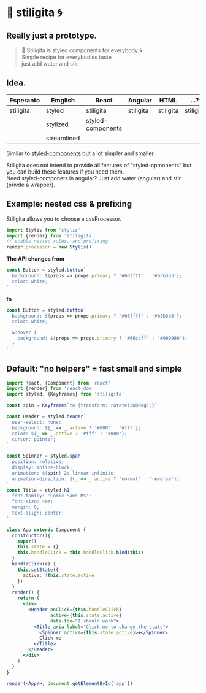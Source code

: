 # 🔫 stiligita 🌀


## Really just a prototype.


> 🔫 Stiligita is styled components for everybody 🌀  
> Simple recipe for everybodies taste  
> just add water and stir.

## Idea.

| Esperanto | Emglish      | React             | Angular   | HTML       | ...?       |
| --------- | ------------ | ----------------- | ----------| ---------- | ---------- |
| stiligita | styled       | stiligita         | stiligita | stiligita  | stiligita  |
|           | stylized     | styled-components |           |            |            |
|           | streamlined  |                   |           |            |            |

Similar to [styled-components](https://github.com/styled-components/styled-components) but a lot simpler and smaller.

Stiligita does not intend to provide all features of "styled-cpmonents" but you can build these features if you need them.  
Need styled-componets in angular? Just add water (angular) and stir (privde a wrapper).

## Example: nested css & prefixing

Stiligita allows you to choose a cssProcessor.


```js
import Stylis from 'stylis'
import {render} from 'stiligita'
// enable nested rules, and prefixing
render.processor = new Stylis()
```

**The API changes from**

```js
const Button = styled.button`
  background: ${props => props.primary ? '#66ffff' : '#b3b3b3'};
  color: white;
`
```

**to**

```js
const Button = styled.button`
  background: ${props => props.primary ? '#66ffff' : '#b3b3b3'};
  color: white;

  &:hover {
    background: ${props => props.primary ? '#66ccff' : '#999999'};
  }
`
```


## Default: "no helpers" = fast small and simple

```jsx
import React, {Component} from 'react'
import {render} from 'react-dom'
import styled, {Keyframes} from 'stiligita'

const spin = Keyframes`to {transform: rotate(360deg);}`

const Header = styled.header`
  user-select: none;
  background: ${_ => _.active ? '#000' : '#fff'};
  color: ${_ => _.active ? '#fff' : '#000'};
  cursor: pointer;
`

const Spinner = styled.span`
  position: relative;
  display: inline-block;
  animation: ${spin} 2s linear infinite;
  animation-direction: ${_ => _.active ? 'normal' : 'reverse'};
`
const Title = styled.h1`
  font-family: 'Comic Sans MS';
  font-size: 4em;
  margin: 0;
  text-align: center;
`

class App extends Component {
  constructor(){
    super()
    this.state = {}
    this.handleClick = this.handleClick.bind(this)
  }
  handleClick(e) {
    this.setState({
      active: !this.state.active
    })
  }
  render() {
    return (
      <div>
        <Header onClick={this.handleClick}
                active={this.state.active}
                data-foo="I should work">
          <Title aria-label="Click me to change the state">
            <Spinner active={this.state.active}>🌀</Spinner>
            Click me
          </Title>
        </Header>
      </div>
    )
  }
}

render(<App/>, document.getElementById('app'))

```
